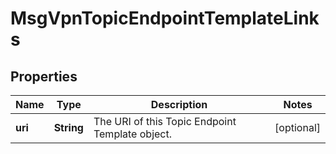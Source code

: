 
# MsgVpnTopicEndpointTemplateLinks

## Properties
Name | Type | Description | Notes
------------ | ------------- | ------------- | -------------
**uri** | **String** | The URI of this Topic Endpoint Template object. |  [optional]



